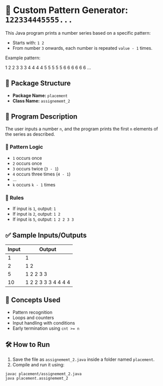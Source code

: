 # 🔢 Custom Pattern Generator: `122334445555...`

This Java program prints a number series based on a specific pattern:

- Starts with: `1 2`
- From number `3` onwards, each number is repeated `value - 1` times.
  
Example pattern:

1 2 2 3 3 3 4 4 4 4 5 5 5 5 5 6 6 6 6 6 6 ...


## 📁 Package Structure

- **Package Name:** `placement`
- **Class Name:** `assignememt_2`

## 🚀 Program Description

The user inputs a number `n`, and the program prints the first `n` elements of the series as described.

### 🔢 Pattern Logic

- `1` occurs once
- `2` occurs once
- `3` occurs twice (`3 - 1`)
- `4` occurs three times (`4 - 1`)
- ...
- `k` occurs `k - 1` times

### 📌 Rules

- If input is `1`, output: `1`
- If input is `2`, output: `1 2`
- If input is `5`, output: `1 2 2 3 3`

## ✅ Sample Inputs/Outputs

| Input | Output           |
|-------|------------------|
| 1     | 1                |
| 2     | 1 2              |
| 5     | 1 2 2 3 3        |
| 10    | 1 2 2 3 3 3 4 4 4 4 |

## 🧠 Concepts Used

- Pattern recognition
- Loops and counters
- Input handling with conditions
- Early termination using `cnt >= n`

## 🛠️ How to Run

1. Save the file as `assignememt_2.java` inside a folder named `placement`.
2. Compile and run it using:

```bash
javac placement/assignememt_2.java
java placement.assignememt_2
```
